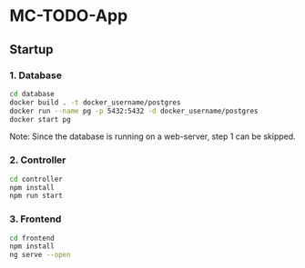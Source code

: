 # MC-TODO-App

## Startup

### 1. Database

```bash
cd database
docker build . -t docker_username/postgres
docker run --name pg -p 5432:5432 -d docker_username/postgres
docker start pg
```
Note: Since the database is running on a web-server, step 1 can be skipped.

### 2. Controller

```bash
cd controller
npm install
npm run start
```

### 3. Frontend

```bash
cd frontend
npm install
ng serve --open
```
